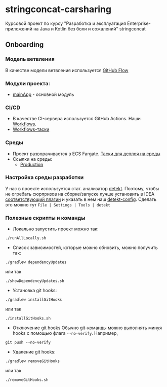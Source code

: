 # stringconcat-carsharing
Курсовой проект по курсу "Разработка и эксплуатация Enterprise-приложений на Java и Kotlin без боли и сожалений" stringconcat

## Onboarding
### Модель ветвления
В качестве модели ветвления используется [GitHub Flow](https://guides.github.com/introduction/flow/)

### Модули проекта:
* [mainApp](mainApp) - основной модуль

### CI/CD
* В качестве CI-сервера используется GitHub Actions. Наши [Workflows](https://github.com/kirillovsky/stringconcat-carsharing/actions).
* [Workflows-таски](/.github/workflows)

### Среды
- Проект разворачивается в ECS Fargate. [Таски для деплоя на среды](/deploy)
- Ссылки на среды:
    - [Production](https://console.aws.amazon.com/ecs/home?region=us-east-2#/clusters/carsharing)

### Настройка среды разработки
У нас в проекте используется стат. анализатор [detekt](https://detekt.github.io/detekt/).
Поэтому, чтобы не огребать сюрпризов на сборке/запуске лучше установить в IDEA [соответствующий плагин](https://plugins.jetbrains.com/plugin/10761-detekt)
и указать в нем наш [detekt-config](/detekt/detekt-config.yml). Сделать это можно тут `File | Settings | Tools | detekt`

### Полезные скрипты и команды
* Локально запустить проект можно так:
```shell
./runAllLocally.sh
```
* Список зависимостей, которые можно обновить, можно получить так:
```shell
./gradlew dependencyUpdates
```
или так
```shell
./showDependencyUpdates.sh
```
* Установка git hooks:
```shell
./gradlew installGitHooks
```
или так
```shell
./installGitHooks.sh
```
* Отключение git hooks
Обычно git-команды можно выполнять минуя hooks с помощью флага `--no-verify`. Например, 
```shell
git push --no-verify
```
* Удаление git hooks:
```shell
./gradlew removeGitHooks
```
или так
```shell
./removeGitHooks.sh
```